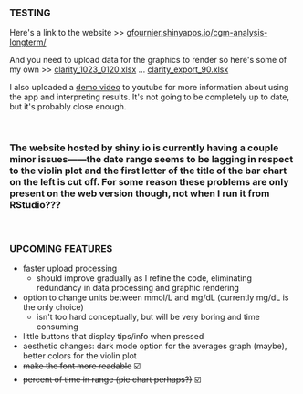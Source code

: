 ### TESTING
  Here's a link to the website >>  [gfournier.shinyapps.io/cgm-analysis-longterm/](gfournier.shinyapps.io/cgm-analysis-longterm/) 
  
  And you need to upload data for the graphics to render so here's some of my own >> 
  [clarity_1023_0120.xlsx](https://github.com/user-attachments/files/17535653/clarity_1023_0120.xlsx) ...
  [clarity_export_90.xlsx](https://github.com/user-attachments/files/17535655/clarity_export_90.xlsx)
  
  I also uploaded a [demo video](https://youtu.be/vgO8JMuLfws) to youtube for more information about using the app and interpreting results. It's not going to be completely up to date, but it's probably close enough.

<br>

### The website hosted by shiny.io is currently having a couple minor issues——the date range seems to be lagging in respect to the violin plot and the first letter of the title of the bar chart on the left is cut off. For some reason these problems are only present on the web version though, not when I run it from RStudio???

<br>

### UPCOMING FEATURES
  - faster upload processing
    - should improve gradually as I refine the code, eliminating redundancy in data processing and graphic rendering
  - option to change units between mmol/L and mg/dL (currently mg/dL is the only choice)
    - isn't too hard conceptually, but will be very boring and time consuming
  - little buttons that display tips/info when pressed
  - aesthetic changes: dark mode option for the averages graph (maybe), better colors for the violin plot
  - <s>make the font more readable</s> ☑️
  - <s>percent of time in range (pie chart perhaps?)</s> ☑️

